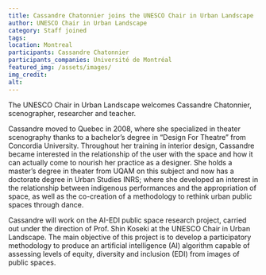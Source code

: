 ```yaml
---
title: Cassandre Chatonnier joins the UNESCO Chair in Urban Landscape
author: UNESCO Chair in Urban Landscape
category: Staff joined
tags: 
location: Montreal
participants: Cassandre Chatonnier
participants_companies: Université de Montréal
featured_img: /assets/images/
img_credit:
alt:
---
```

The UNESCO Chair in Urban Landscape welcomes Cassandre Chatonnier, scenographer, researcher and teacher.

Cassandre moved to Quebec in 2008, where she specialized in theater scenography thanks to a bachelor’s degree in “Design For Theatre” from Concordia University. Throughout her training in interior design, Cassandre became interested in the relationship of the user with the space and how it can actually come to nourish her practice as a designer. She holds a master’s degree in theater from UQAM on this subject and now has a doctorate degree in Urban Studies INRS; where she developed an interest in the relationship between indigenous performances and the appropriation of space, as well as the co-creation of a methodology to rethink urban public spaces through dance.

Cassandre will work on the AI-EDI public space research project, carried out under the direction of Prof. Shin Koseki at the UNESCO Chair in Urban Landscape. The main objective of this project is to develop a participatory methodology to produce an artificial intelligence (AI) algorithm capable of assessing levels of equity, diversity and inclusion (EDI) from images of public spaces.

